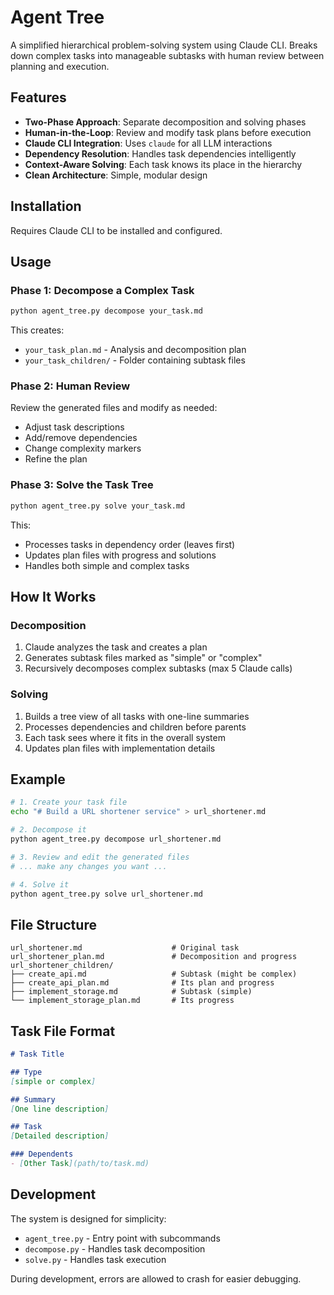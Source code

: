# Agent Tree

A simplified hierarchical problem-solving system using Claude CLI. Breaks down complex tasks into manageable subtasks with human review between planning and execution.

## Features

- **Two-Phase Approach**: Separate decomposition and solving phases
- **Human-in-the-Loop**: Review and modify task plans before execution
- **Claude CLI Integration**: Uses `claude` for all LLM interactions
- **Dependency Resolution**: Handles task dependencies intelligently
- **Context-Aware Solving**: Each task knows its place in the hierarchy
- **Clean Architecture**: Simple, modular design

## Installation

Requires Claude CLI to be installed and configured.

## Usage

### Phase 1: Decompose a Complex Task

```bash
python agent_tree.py decompose your_task.md
```

This creates:
- `your_task_plan.md` - Analysis and decomposition plan
- `your_task_children/` - Folder containing subtask files

### Phase 2: Human Review

Review the generated files and modify as needed:
- Adjust task descriptions
- Add/remove dependencies
- Change complexity markers
- Refine the plan

### Phase 3: Solve the Task Tree

```bash
python agent_tree.py solve your_task.md
```

This:
- Processes tasks in dependency order (leaves first)
- Updates plan files with progress and solutions
- Handles both simple and complex tasks

## How It Works

### Decomposition
1. Claude analyzes the task and creates a plan
2. Generates subtask files marked as "simple" or "complex"
3. Recursively decomposes complex subtasks (max 5 Claude calls)

### Solving
1. Builds a tree view of all tasks with one-line summaries
2. Processes dependencies and children before parents
3. Each task sees where it fits in the overall system
4. Updates plan files with implementation details

## Example

```bash
# 1. Create your task file
echo "# Build a URL shortener service" > url_shortener.md

# 2. Decompose it
python agent_tree.py decompose url_shortener.md

# 3. Review and edit the generated files
# ... make any changes you want ...

# 4. Solve it
python agent_tree.py solve url_shortener.md
```

## File Structure

```
url_shortener.md                    # Original task
url_shortener_plan.md               # Decomposition and progress
url_shortener_children/
├── create_api.md                   # Subtask (might be complex)
├── create_api_plan.md              # Its plan and progress
├── implement_storage.md            # Subtask (simple)
└── implement_storage_plan.md       # Its progress
```

## Task File Format

```markdown
# Task Title

## Type
[simple or complex]

## Summary
[One line description]

## Task
[Detailed description]

### Dependents
- [Other Task](path/to/task.md)
```

## Development

The system is designed for simplicity:
- `agent_tree.py` - Entry point with subcommands
- `decompose.py` - Handles task decomposition
- `solve.py` - Handles task execution

During development, errors are allowed to crash for easier debugging.